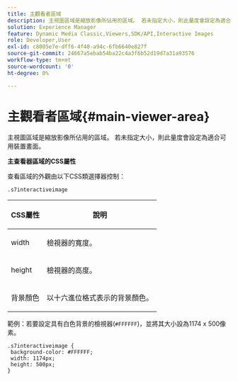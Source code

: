 ```yaml
---
title: 主觀看者區域
description: 主視圖區域是縮放影像所佔用的區域。 若未指定大小，則此量度會設定為適合可用裝置畫面。
solution: Experience Manager
feature: Dynamic Media Classic,Viewers,SDK/API,Interactive Images
role: Developer,User
exl-id: c8005e7e-dff6-4f40-a94c-6fb6640e827f
source-git-commit: 24667a5ebab54ba22c4a3f6b52d19d7a31a93576
workflow-type: tm+mt
source-wordcount: '0'
ht-degree: 0%

---
```


# 主觀看者區域{#main-viewer-area}

主視圖區域是縮放影像所佔用的區域。 若未指定大小，則此量度會設定為適合可用裝置畫面。

<!--<a id="section_061E550C1C1D4DB2BD663A898895B38C"></a>-->

**主查看器區域的CSS屬性**

查看區域的外觀由以下CSS類選擇器控制：

```
.s7interactiveimage
```

<table id="table_94EE3F5BBE4547C0B4943471CEE7EDE4"> 
 <thead> 
  <tr> 
   <th colname="col1" class="entry"> <p> CSS屬性 </p> </th> 
   <th colname="col2" class="entry"> <p>說明 </p> </th> 
  </tr> 
 </thead>
 <tbody> 
  <tr> 
   <td colname="col1"> <p> <span class="codeph"> width </span> </p> </td> 
   <td colname="col2"> <p>檢視器的寬度。 </p> </td> 
  </tr> 
  <tr> 
   <td colname="col1"> <p> <span class="codeph"> height </span> </p> </td> 
   <td colname="col2"> <p>檢視器的高度。 </p> </td> 
  </tr> 
  <tr> 
   <td colname="col1"> <p> <span class="codeph"> 背景顏色  </span> </p> </td> 
   <td colname="col2"> <p> 以十六進位格式表示的背景顏色。 </p> </td> 
  </tr> 
 </tbody> 
</table>

範例：若要設定具有白色背景的檢視器(`#FFFFFF`)，並將其大小設為1174 x 500像素。

```
.s7interactiveimage { 
 background-color: #FFFFFF; 
 width: 1174px; 
 height: 500px;  
}
```
